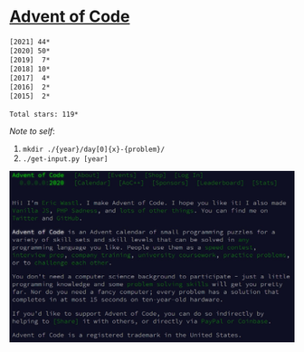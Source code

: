 # [Advent of Code](https://adventofcode.com) 

```
[2021] 44*
[2020] 50*
[2019]  7*
[2018] 10*
[2017]  4*
[2016]  2*
[2015]  2*

Total stars: 119*
```

_Note to self_:

1.  `mkdir ./{year}/day[0]{x}-{problem}/`
2.  `./get-input.py [year]`

<img src='about.jpg'>
